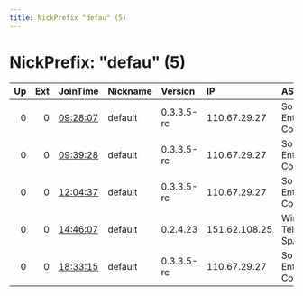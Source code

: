 ```yaml
---
title: NickPrefix "defau" (5)
---
```


# NickPrefix: "defau" (5)

|   Up |   Ext | JoinTime                                                                                            | Nickname   | Version    | IP            | AS                               | CC   |   ORp |   Dirp | OS      | Contact   |   eFamMembers |
|-----:|------:|:----------------------------------------------------------------------------------------------------|:-----------|:-----------|:--------------|:---------------------------------|:-----|------:|-------:|:--------|:----------|--------------:|
|    0 |     0 | [09:28:07](https://metrics.torproject.org/rs.html#details/18E187D3AFBE768F047972E670FE2DBDE2F92D14) | default    | 0.3.3.5-rc | 110.67.29.27  | So-net Entertainment Corporation | jp   | 21093 |      0 | Windows | None      |             1 |
|    0 |     0 | [09:39:28](https://metrics.torproject.org/rs.html#details/83F9D665C04F81E834D317EC52D6A0C80844B5BF) | default    | 0.3.3.5-rc | 110.67.29.27  | So-net Entertainment Corporation | jp   | 21093 |      0 | Windows | None      |             1 |
|    0 |     0 | [12:04:37](https://metrics.torproject.org/rs.html#details/247D493FF3EEF27A214FF43377ECA8730B226B7F) | default    | 0.3.3.5-rc | 110.67.29.27  | So-net Entertainment Corporation | jp   | 21093 |      0 | Windows | None      |             1 |
|    0 |     0 | [14:46:07](https://metrics.torproject.org/rs.html#details/4454D54C3E43F333291C69A8B2B0FE1AA90BA74F) | default    | 0.2.4.23   | 151.62.108.25 | Wind Telecomunicazioni SpA       | it   |   443 |   9030 | Windows | None      |             1 |
|    0 |     0 | [18:33:15](https://metrics.torproject.org/rs.html#details/0F911AA2282DE0EF5B4A3C99812BD1A783643042) | default    | 0.3.3.5-rc | 110.67.29.27  | So-net Entertainment Corporation | jp   | 21093 |      0 | Windows | None      |             1 |
